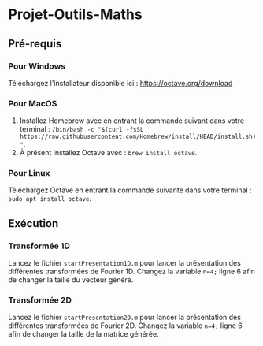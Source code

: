 # Projet-Outils-Maths
## Pré-requis
### Pour Windows

Téléchargez l'installateur disponible ici : https://octave.org/download

### Pour MacOS

1. Installez Homebrew avec en entrant la commande suivant dans votre terminal : `/bin/bash -c "$(curl -fsSL https://raw.githubusercontent.com/Homebrew/install/HEAD/install.sh)"`.
2. À présent installez Octave avec : `brew install octave`.

### Pour Linux

Téléchargez Octave en entrant la commande suivante dans votre terminal : `sudo apt install octave`.

## Exécution
### Transformée 1D

Lancez le fichier `startPresentation1D.m` pour lancer la présentation des différentes transformées de Fourier 1D.
Changez la variable `n=4;` ligne 6 afin de changer la taille du vecteur généré.


### Transformée 2D
Lancez le fichier `startPresentation2D.m` pour lancer la présentation des différentes transformées de Fourier 2D.
Changez la variable `n=4;` ligne 6 afin de changer la taille de la matrice générée.